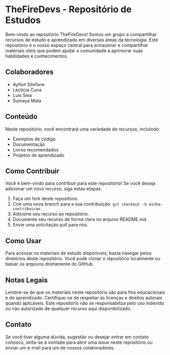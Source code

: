# TheFireDevs - Repositório de Estudos

Bem-vindo ao repositório TheFireDevs! Somos um grupo a compartilhar recursos de estudo e aprendizado em diversas áreas da tecnologia. Este repositório é o nosso espaço central para armazenar e compartilhar materiais úteis que podem ajudar a comunidade a aprimorar suas habilidades e conhecimentos.

## Colaboradores

- Aylton Sitefane
- Lecticia Cuna
- Luis Seia
- Sumaya Mala

## Conteúdo

Neste repositório, você encontrará uma variedade de recursos, incluindo:

- Exemplos de código
- Documentação
- Livros recomendados
- Projetos de aprendizado

## Como Contribuir

Você é bem-vindo para contribuir para este repositório! Se você deseja adicionar um novo recurso, siga estas etapas:

1. Faça um fork deste repositório.
2. Crie uma nova branch para a sua contribuição: `git checkout -b minha-contribuicao`
3. Adicione seu recurso ao repositório.
4. Documente seu recurso de forma clara no arquivo README.md.
5. Envie uma solicitação pull para nós.

## Como Usar

Para acessar os materiais de estudo disponíveis, basta navegar pelos diretórios deste repositório. Você pode clonar o repositório localmente ou baixar os arquivos diretamente do GitHub.

## Notas Legais

Lembre-se de que os materiais neste repositório são para fins educacionais e de aprendizado. Certifique-se de respeitar as licenças e direitos autorais quando aplicáveis. Este repositório não se responsabiliza pelo uso indevido ou não autorizado de qualquer recurso aqui disponibilizado.

## Contato

Se você tiver alguma dúvida, sugestão ou desejar entrar em contato conosco, sinta-se à vontade para abrir uma issue neste repositório ou enviar um e-mail para um de nossos colaboradores.



